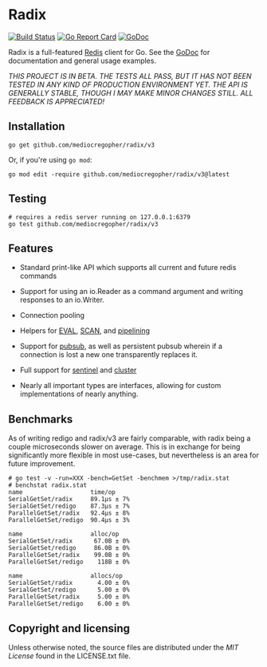 # Radix

[![Build Status](https://travis-ci.org/mediocregopher/radix/v3.svg)](https://travis-ci.org/mediocregopher/radix/v3)
[![Go Report Card](https://goreportcard.com/badge/github.com/mediocregopher/radix/v3)](https://goreportcard.com/report/github.com/mediocregopher/radix/v3)
[![GoDoc](https://godoc.org/github.com/mediocregopher/radix/v3?status.svg)][godoc]

Radix is a full-featured [Redis][redis] client for Go. See the [GoDoc][godoc]
for documentation and general usage examples.

_*THIS PROJECT IS IN BETA. THE TESTS ALL PASS, BUT IT HAS NOT BEEN TESTED IN ANY
KIND OF PRODUCTION ENVIRONMENT YET. THE API IS GENERALLY STABLE, THOUGH I MAY
MAKE MINOR CHANGES STILL. ALL FEEDBACK IS APPRECIATED!*_

## Installation

    go get github.com/mediocregopher/radix/v3

Or, if you're using `go mod`:

    go mod edit -require github.com/mediocregopher/radix/v3@latest

## Testing

    # requires a redis server running on 127.0.0.1:6379
    go test github.com/mediocregopher/radix/v3

## Features

* Standard print-like API which supports all current and future redis commands

* Support for using an io.Reader as a command argument and writing responses to
  an io.Writer.

* Connection pooling

* Helpers for [EVAL][eval], [SCAN][scan], and [pipelining][pipelining]

* Support for [pubsub][pubsub], as well as persistent pubsub wherein if a
  connection is lost a new one transparently replaces it.

* Full support for [sentinel][sentinel] and [cluster][cluster]

* Nearly all important types are interfaces, allowing for custom implementations
  of nearly anything.

## Benchmarks

As of writing redigo and radix/v3 are fairly comparable, with radix being a
couple microseconds slower on average. This is in exchange for being
significantly more flexible in most use-cases, but nevertheless is an area for
future improvement.

```
# go test -v -run=XXX -bench=GetSet -benchmem >/tmp/radix.stat
# benchstat radix.stat
name                   time/op
SerialGetSet/radix     89.1µs ± 7%
SerialGetSet/redigo    87.3µs ± 7%
ParallelGetSet/radix   92.4µs ± 8%
ParallelGetSet/redigo  90.4µs ± 3%

name                   alloc/op
SerialGetSet/radix      67.0B ± 0%
SerialGetSet/redigo     86.0B ± 0%
ParallelGetSet/radix    99.0B ± 0%
ParallelGetSet/redigo    118B ± 0%

name                   allocs/op
SerialGetSet/radix       4.00 ± 0%
SerialGetSet/redigo      5.00 ± 0%
ParallelGetSet/radix     5.00 ± 0%
ParallelGetSet/redigo    6.00 ± 0%
```

## Copyright and licensing

Unless otherwise noted, the source files are distributed under the *MIT License*
found in the LICENSE.txt file.

[redis]: http://redis.io
[godoc]: https://godoc.org/github.com/mediocregopher/radix/v3
[eval]: https://redis.io/commands/eval
[scan]: https://redis.io/commands/scan
[pipelining]: https://redis.io/topics/pipelining
[pubsub]: https://redis.io/topics/pubsub
[sentinel]: http://redis.io/topics/sentinel
[cluster]: http://redis.io/topics/cluster-spec

